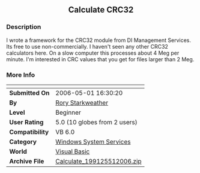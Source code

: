 ﻿<div align="center">

## Calculate CRC32


</div>

### Description

I wrote a framework for the CRC32 module from DI Management Services. Its free to use non-commercially. I haven't seen any other CRC32 calculators here. On a slow computer this processes about 4 Meg per minute. I'm interested in CRC values that you get for files larger than 2 Meg.
 
### More Info
 


<span>             |<span>
---                |---
**Submitted On**   |2006-05-01 16:30:20
**By**             |[Rory Starkweather](https://github.com/Planet-Source-Code/PSCIndex/blob/master/ByAuthor/rory-starkweather.md)
**Level**          |Beginner
**User Rating**    |5.0 (10 globes from 2 users)
**Compatibility**  |VB 6\.0
**Category**       |[Windows System Services](https://github.com/Planet-Source-Code/PSCIndex/blob/master/ByCategory/windows-system-services__1-35.md)
**World**          |[Visual Basic](https://github.com/Planet-Source-Code/PSCIndex/blob/master/ByWorld/visual-basic.md)
**Archive File**   |[Calculate\_199125512006\.zip](https://github.com/Planet-Source-Code/rory-starkweather-calculate-crc32__1-65174/archive/master.zip)








